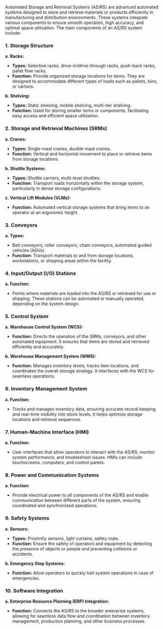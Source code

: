 Automated Storage and Retrieval Systems (AS/RS) are advanced automated systems designed to store and retrieve materials or products efficiently in manufacturing and distribution environments. These systems integrate various components to ensure smooth operation, high accuracy, and optimal space utilization. The main components of an AS/RS system include:

### 1. **Storage Structure**

**a. Racks:**
   - **Types:** Selective racks, drive-in/drive-through racks, push-back racks, pallet flow racks.
   - **Function:** Provide organized storage locations for items. They are designed to accommodate different types of loads such as pallets, bins, or cartons.

**b. Shelving:**
   - **Types:** Static shelving, mobile shelving, multi-tier shelving.
   - **Function:** Used for storing smaller items or components, facilitating easy access and efficient space utilization.

### 2. **Storage and Retrieval Machines (SRMs)**

**a. Cranes:**
   - **Types:** Single-mast cranes, double-mast cranes.
   - **Function:** Vertical and horizontal movement to place or retrieve items from storage locations.

**b. Shuttle Systems:**
   - **Types:** Shuttle carriers, multi-level shuttles.
   - **Function:** Transport loads horizontally within the storage system, particularly in dense storage configurations.

**c. Vertical Lift Modules (VLMs):**
   - **Function:** Automated vertical storage systems that bring items to an operator at an ergonomic height.

### 3. **Conveyors**

**a. Types:**
   - Belt conveyors, roller conveyors, chain conveyors, automated guided vehicles (AGVs).
   - **Function:** Transport materials to and from storage locations, workstations, or shipping areas within the facility.

### 4. **Input/Output (I/O) Stations**

**a. Function:**
   - Points where materials are loaded into the AS/RS or retrieved for use or shipping. These stations can be automated or manually operated, depending on the system design.

### 5. **Control System**

**a. Warehouse Control System (WCS):**
   - **Function:** Directs the operation of the SRMs, conveyors, and other automated equipment. It ensures that items are stored and retrieved efficiently and accurately.

**b. Warehouse Management System (WMS):**
   - **Function:** Manages inventory levels, tracks item locations, and coordinates the overall storage strategy. It interfaces with the WCS for seamless operations.

### 6. **Inventory Management System**

**a. Function:**
   - Tracks and manages inventory data, ensuring accurate record-keeping and real-time visibility into stock levels. It helps optimize storage locations and retrieval sequences.

### 7. **Human-Machine Interface (HMI)**

**a. Function:**
   - User interfaces that allow operators to interact with the AS/RS, monitor system performance, and troubleshoot issues. HMIs can include touchscreens, computers, and control panels.

### 8. **Power and Communication Systems**

**a. Function:**
   - Provide electrical power to all components of the AS/RS and enable communication between different parts of the system, ensuring coordinated and synchronized operations.

### 9. **Safety Systems**

**a. Sensors:**
   - **Types:** Proximity sensors, light curtains, safety mats.
   - **Function:** Ensure the safety of operators and equipment by detecting the presence of objects or people and preventing collisions or accidents.

**b. Emergency Stop Systems:**
   - **Function:** Allow operators to quickly halt system operations in case of emergencies.

### 10. **Software Integration**

**a. Enterprise Resource Planning (ERP) Integration:**
   - **Function:** Connects the AS/RS to the broader enterprise systems, allowing for seamless data flow and coordination between inventory management, production planning, and other business processes.

